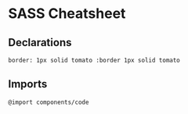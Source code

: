 # SASS Cheatsheet

## Declarations
``
	border: 1px solid tomato
	:border 1px solid tomato
``

## Imports
``
	@import components/code
``
